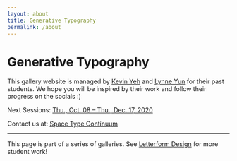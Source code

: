 ```yaml
---
layout: about
title: Generative Typography
permalink: /about
---
```


# Generative Typography

This gallery website is managed by [Kevin Yeh](https://kyeh.me) and [Lynne Yun](https://lynneyun.com) for their past students. We hope you will be inspired by their work and follow their progress on the socials :)

Next Sessions: [Thu., Oct. 08 – Thu., Dec. 17, 2020](http://coopertype.org/event/generative_type_fall2020)

Contact us at: [Space Type Continuum](http://spacetypecontinuum.com/)

---

This page is part of a series of galleries. See [Letterform Design](https://letterformdesign.com/) for more student work!

